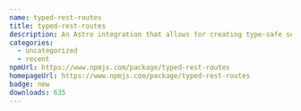 ```yaml
---
name: typed-rest-routes
title: typed-rest-routes
description: An Astro integration that allows for creating type-safe server endpoints.
categories:
  - uncategorized
  - recent
npmUrl: https://www.npmjs.com/package/typed-rest-routes
homepageUrl: https://www.npmjs.com/package/typed-rest-routes
badge: new
downloads: 635
---
```

